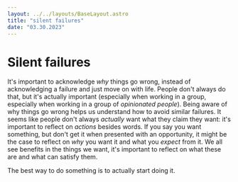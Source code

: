 ```yaml
---
layout: ../../layouts/BaseLayout.astro
title: "silent failures"
date: "03.30.2023"
---
```


# Silent failures 

It's important to acknowledge *why* things go wrong, instead of acknowledging a failure and just move on with life. People don't always do that, but it's actually important (especially when working in a group, especially when working in a group of *opinionated people*). Being aware of why things go wrong helps us understand how to avoid similar failures.
It seems like people don't always *actually* want what they claim they want: it's important to reflect on *actions* besides words.
If you say you want something, but don't get it when presented with an opportunity, it might be the case to reflect on *why* you want it and what you *expect* from it.
We all see benefits in the things we want, it's important to reflect on what these are and what can satisfy them.

The best way to do something is to actually start doing it.
